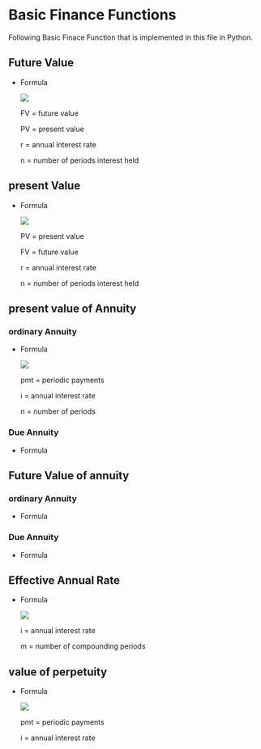 # Basic Finance Functions

Following Basic Finace Function that is implemented in this file in Python.

## Future Value
   - Formula

     <img src="https://render.githubusercontent.com/render/math?math=\Huge FV= PV*(1%2Br)^n">

     FV	=	future value

     PV	=	present value

     r	=	annual interest rate

     n	=	number of periods interest held

## present Value
   - Formula

     <img src="https://render.githubusercontent.com/render/math?math=\Huge PV=FV \frac{1}{(1%2Br)^{n}}">

     PV	=	present value
     
     FV	=	future value
     
     r	=	annual interest rate
     
     n	=	number of periods interest held
     

## present value of Annuity

 ### ordinary Annuity
  - Formula
  
    <img src="https://render.githubusercontent.com/render/math?math=\Huge FVA= \frac{Pmt}{i}*(1-\frac{1}{(1%2Bi)^n})">
  
    pmt  =  periodic payments
     
    i    = annual interest rate
  
    n	=	number of periods
   
 ### Due Annuity
 
   - Formula
   
## Future Value of annuity

 ### ordinary Annuity

   - Formula
   
 ### Due Annuity
 
   - Formula
   
## Effective Annual Rate

   - Formula
 
     <img src="https://render.githubusercontent.com/render/math?math=\Huge EAR= (1%2B  \frac{i}m)^m-1"> 

      i = annual interest rate

      m = number of compounding periods
   
## value of perpetuity

   - Formula
   
     <img src="https://render.githubusercontent.com/render/math?math=\Huge PV= \frac{pmt}{i}">
     
     pmt  =  periodic payments
     
     i    = annual interest rate
